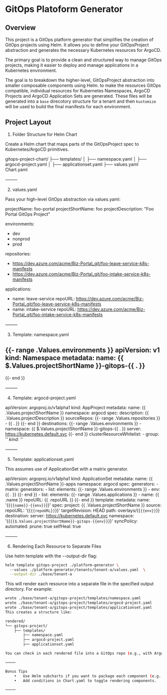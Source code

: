 # GitOps Platoform Generator

## Overview

This project is a GitOps platform generator that simplifies the creation of GitOps projects using Helm. It allows you to define your GitOpsProject abstraction and generates the necessary Kubernetes resources for ArgoCD.

The primary goal is to provide a clean and structured way to manage GitOps projects, making it easier to deploy and manage applications in a Kubernetes environment.

The goal is to breakdown the higher-level, GitOpsProject abstraction into smaller composable components using Helm. to make the resources GitOps compatible, individual resources for Kubernetes Namespaces, ArgoCD Projects and ArgoCD Application Sets are generated. These files will be generated into a `base` direcotory structure for a tenant and then `kustomize` will be used to build the final manifests for each environment.

## Project Layout

1. Folder Structure for Helm Chart

Create a Helm chart that maps parts of the GitOpsProject spec to Kubernetes/ArgoCD primitives.

gitops-project-chart/
├── templates/
│   ├── namespace.yaml
│   ├── argocd-project.yaml
│   ├── applicationset.yaml
├── values.yaml
Chart.yaml



⸻

2. values.yaml

Pass your high-level GitOps abstraction via values.yaml:

projectName: foo-portal
projectShortName: foo
projectDescription: "Foo Portal GitOps Project"

environments:
  - dev
  - nonprod
  - prod

repositories:
  - https://dev.azure.com/acme/Biz-Portal_git/foo-leave-service-k8s-manifests
  - https://dev.azure.com/acme/Biz-Portal_git/foo-intake-service-k8s-manifests

applications:
  - name: leave-service
    repoURL: https://dev.azure.com/acme/Biz-Portal_git/foo-leave-service-k8s-manifests
  - name: intake-service
    repoURL: https://dev.azure.com/acme/Biz-Portal_git/foo-intake-service-k8s-manifests



⸻

3. Template: namespace.yaml

{{- range .Values.environments }}
apiVersion: v1
kind: Namespace
metadata:
  name: {{ $.Values.projectShortName }}-gitops-{{ . }}
---
{{- end }}



⸻

4. Template: argocd-project.yaml

apiVersion: argoproj.io/v1alpha1
kind: AppProject
metadata:
  name: {{ .Values.projectShortName }}
  namespace: argocd
spec:
  description: {{ .Values.projectDescription }}
  sourceRepos:
  {{- range .Values.repositories }}
    - {{ . }}
  {{- end }}
  destinations:
  {{- range .Values.environments }}
    - namespace: {{ $.Values.projectShortName }}-gitops-{{ . }}
      server: https://kubernetes.default.svc
  {{- end }}
  clusterResourceWhitelist:
    - group: '*'
      kind: '*'



⸻

5. Template: applicationset.yaml

This assumes use of ApplicationSet with a matrix generator.

apiVersion: argoproj.io/v1alpha1
kind: ApplicationSet
metadata:
  name: {{ .Values.projectShortName }}-apps
  namespace: argocd
spec:
  generators:
    - matrix:
        generators:
          - list:
              elements:
              {{- range .Values.environments }}
                - env: {{ . }}
              {{- end }}
          - list:
              elements:
              {{- range .Values.applications }}
                - name: {{ .name }}
                  repoURL: {{ .repoURL }}
              {{- end }}
  template:
    metadata:
      name: '{{`{{name}}-{{env}}`}}'
    spec:
      project: {{ .Values.projectShortName }}
      source:
        repoURL: '{{`{{repoURL}}`}}'
        targetRevision: HEAD
        path: overlays/{{`{{env}}`}}
      destination:
        server: https://kubernetes.default.svc
        namespace: '{{`{{$.Values.projectShortName}}-gitops-{{env}}`}}'
      syncPolicy:
        automated:
          prune: true
          selfHeal: true



⸻

6. Rendering Each Resource to Separate Files

Use helm template with the --output-dir flag:

```bash
helm template gitops-project ./platform-generator \ 
  --values ./platform-generator/tenants/tenant-a/values.yaml  \
  --output-dir ./base/tenant-a
```
This will render each resource into a separate file in the specified output directory. For example:

```bash
wrote ./base/tenant-a/gitops-project/templates/namespace.yaml
wrote ./base/tenant-a/gitops-project/templates/argocd-project.yaml
wrote ./base/tenant-a/gitops-project/templates/applicationset.yaml
This creates a structure like:

rendered/
└── gitops-project/
    ├── templates/
        ├── namespace.yaml
        ├── argocd-project.yaml
        ├── applicationset.yaml

You can check in each rendered file into a GitOps repo (e.g., with ArgoCD watching the folder).

⸻

Bonus Tips
	•	Use Helm subcharts if you want to package each component (e.g., namespace, argocd-project, appset) as its own reusable Helm chart.
	•	Add conditions in Chart.yaml to toggle rendering components.

⸻